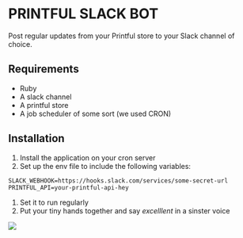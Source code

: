 # PRINTFUL SLACK BOT

Post regular updates from your Printful store to your Slack channel of choice.

## Requirements

 * Ruby
 * A slack channel
 * A printful store
 * A job scheduler of some sort (we used CRON)

## Installation

 1. Install the application on your cron server
 1. Set up the env file to include the following variables:

````
SLACK_WEBHOOK=https://hooks.slack.com/services/some-secret-url
PRINTFUL_API=your-printful-api-hey
````

 1. Set it to run regularly
 1. Put your tiny hands together and say _excelllent_ in a sinster voice

![](https://pbs.twimg.com/media/CdmsyLqUUAAzcsy.jpg:large)
